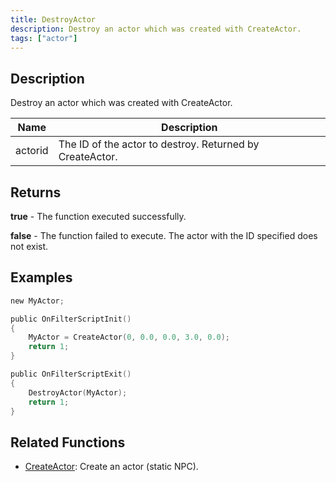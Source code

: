 ```yaml
---
title: DestroyActor
description: Destroy an actor which was created with CreateActor.
tags: ["actor"]
---
```


<VersionWarn version='SA-MP 0.3.7' />

## Description

Destroy an actor which was created with CreateActor.

| Name    | Description                                              |
| ------- | -------------------------------------------------------- |
| actorid | The ID of the actor to destroy. Returned by CreateActor. |

## Returns

**true** - The function executed successfully.

**false** - The function failed to execute. The actor with the ID specified does not exist.

## Examples

```c
new MyActor;

public OnFilterScriptInit()
{
    MyActor = CreateActor(0, 0.0, 0.0, 3.0, 0.0);
    return 1;
}

public OnFilterScriptExit()
{
    DestroyActor(MyActor);
    return 1;
}
```

## Related Functions

- [CreateActor](CreateActor): Create an actor (static NPC).
